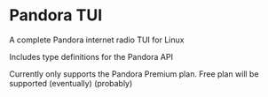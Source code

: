 # Pandora TUI

A complete Pandora internet radio TUI for Linux

Includes type definitions for the Pandora API

Currently only supports the Pandora Premium plan. Free plan will be supported (eventually) (probably)